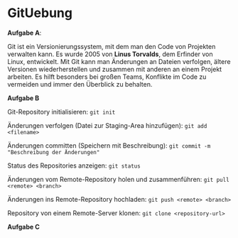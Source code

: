 # GitUebung

**Aufgabe A**: 

Git ist ein Versionierungssystem, mit dem man den Code von Projekten verwalten kann. Es wurde 2005 von **Linus Torvalds**, dem Erfinder von Linux, entwickelt. Mit Git kann man Änderungen an Dateien verfolgen, ältere Versionen wiederherstellen und zusammen mit anderen an einem Projekt arbeiten. Es hilft besonders bei großen Teams, Konflikte im Code zu vermeiden und immer den Überblick zu behalten.

**Aufgabe B**

Git-Repository initialisieren: 
`git init`

Änderungen verfolgen (Datei zur Staging-Area hinzufügen):
`git add <filename>`

Änderungen committen (Speichern mit Beschreibung): 
`git commit -m "Beschreibung der Änderungen"`

Status des Repositories anzeigen: 
`git status`

Änderungen vom Remote-Repository holen und zusammenführen: 
`git pull <remote> <branch>`

Änderungen ins Remote-Repository hochladen: 
`git push <remote> <branch>`

Repository von einem Remote-Server klonen: 
`git clone <repository-url>`

**Aufgabe C**

